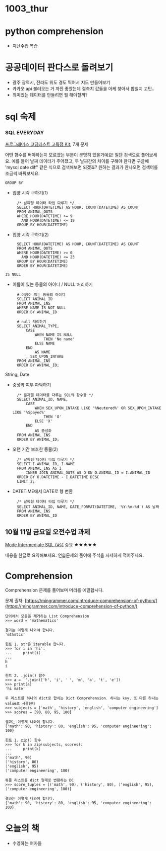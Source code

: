 # 1003_thur

# python comprehension

- 지난수업 복습

# 공공데이터 판다스로 돌려보기

- 광주 광역시, 전라도 위도 경도 찍어서 지도 만들어보기
- 카카오 api 불러오는 거 까진 좋았는데 결측치 값들을 어케 찾아서 합칠지 고민..
- 의미있는 데이터를 만들려면 뭘 해야할까?

# sql 숙제

### SQL EVERYDAY

[프로그래머스 코딩테스트 고득점 Kit](https://programmers.co.kr/learn/challenges?tab=practice_kit), 7개 문제

어떤 함수를 써야하는지 모르겠는 부분이 분명히 있을거예요! 일단 검색으로 풀어보세요. 예를 들어 날짜 데이터가 주어졌고, 두 날짜간의 차이를 구해야 한다면 구글에 'mysql date diff' 같은 식으로 검색해보면 되겠죠? 원하는 결과가 안나오면 검색어를 조금씩 바꿔보세요.

`GROUP BY`

- 입양 시각 구하기(1)

        /* 날짜형 데이터 타입 다루기 */
        SELECT HOUR(DATETIME) AS HOUR, COUNT(DATETIME) AS COUNT
        FROM ANIMAL_OUTS
        WHERE HOUR(DATETIME) >= 9
          AND HOUR(DATETIME) <= 19
        GROUP BY HOUR(DATETIME)

- 입양 시각 구하기(2)

        SELECT HOUR(DATETIME) AS HOUR, COUNT(DATETIME) AS COUNT
        FROM ANIMAL_OUTS
        WHERE HOUR(DATETIME) >= 0
          AND HOUR(DATETIME) <= 23
        GROUP BY HOUR(DATETIME)
        ORDER BY HOUR(DATETIME)

`IS NULL`

- 이름이 있는 동물의 아이디 /  NULL 처리하기

        # 이름이 있는 동물의 아이디 
        SELECT ANIMAL_ID
        FROM ANIMAL_INS
        WHERE NAME IS NOT NULL
        ORDER BY ANIMAL_ID
        
        # null 처리하기 
        SELECT ANIMAL_TYPE,
            CASE 
                WHEN NAME IS NULL 
                    THEN 'No name'
                ELSE NAME
            END
                AS NAME
            , SEX_UPON_INTAKE
        FROM ANIMAL_INS
        ORDER BY ANIMAL_ID;

String, Date

- 중성화 여부 파악하기

        /* 문자열 데이터를 다루는 SQL의 함수들 */
        SELECT ANIMAL_ID, NAME,
            CASE 
                WHEN SEX_UPON_INTAKE LIKE '%Neutered%' OR SEX_UPON_INTAKE LIKE '%Spayed%'
                    THEN 'O'
                ELSE 'X'
            END
                AS 중성화
        FROM ANIMAL_INS
        ORDER BY ANIMAL_ID;

- 오랜 기간 보호한 동물(2)

        /* 날짜형 데이터 타입 다루기 */
        SELECT I.ANIMAL_ID, I.NAME
        FROM ANIMAL_INS AS I
            INNER JOIN ANIMAL_OUTS AS O ON O.ANIMAL_ID = I.ANIMAL_ID
        ORDER BY O.DATETIME - I.DATETIME DESC
        LIMIT 2;

- DATETIME에서 DATE로 형 변환

        /* 날짜형 데이터 타입 다루기 */
        SELECT ANIMAL_ID, NAME, DATE_FORMAT(DATETIME, '%Y-%m-%d') AS 날짜
        FROM ANIMAL_INS 
        ORDER BY ANIMAL_ID

## 10월 11일 금요일 오전수업 과제

[Mode Intermediate SQL `CASE`](https://mode.com/sql-tutorial/sql-case) 중요 ★★★★★

내용을 한글로 요약해보세요. 연습문제의 풀이에 주석을 자세하게 적어주세요.

# Comprehension

Comprehension 문제를 풀어보며 머리를 예열합시다.

문제 출처: [https://mingrammer.com/introduce-comprehension-of-python/](https://mingrammer.com/introduce-comprehension-of-python/)

    단어에서 모음을 제거하는 List Comprehension
    >>> word = 'mathematics'
    
    결과는 이렇게 나와야 합니다.
    'mthmtcs'
    
    힌트 1. str은 iterable 합니다.
    >>> for i in 'hi':
    ...     print(i)
    ... 
    h
    i
    
    힌트 2. .join() 함수
    >>> a = ''.join(['h', 'i', ' ', 'm', 'a', 't', 'e'])
    >>> print(a)
    'hi mate'

    두 리스트를 하나의 dict로 합치는 Dict Comprehension. 하나는 key, 또 다른 하나는 value로 사용한다
    >>> subjects = ['math', 'history', 'english', 'computer engineering']
    >>> scores = [90, 80, 95, 100]
    
    결과는 이렇게 나와야 합니다.
    {'math': 90, 'history': 80, 'english': 95, 'computer engineering': 100}
    
    힌트 1. zip() 함수
    >>> for k in zip(subjects, scores):
    ...     print(k)
    ... 
    ('math', 90)
    ('history', 80)
    ('english', 95)
    ('computer engineering', 100)

    튜플 리스트를 dict 형태로 변환하는 DC
    >>> score_tuples = [('math', 90), ('history', 80), ('english', 95), ('computer engineering', 100)]
    
    결과는 이렇게 나와야 합니다.
    {'math': 90, 'history': 80, 'english': 95, 'computer engineering': 100}

# 오늘의 책

- 수영하는 여자들
